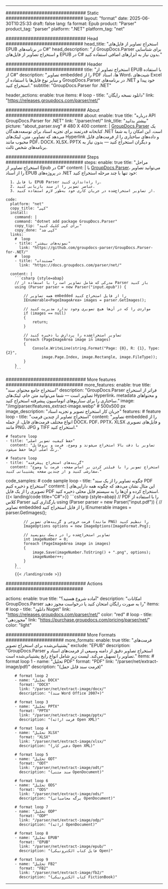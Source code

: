 


---
############################# Static ############################
layout: "format"
date:  2025-06-30T10:25:33
draft: false
lang: fa
format: Epub
product: "Parser"
product_tag: "parser"
platform: ".NET"
platform_tag: "net"

############################# Head ############################
head_title: "استخراج تصاویر از فایل‌های EPUB در برنامه‌های C#"
head_description: "از GroupDocs.Parser برای شناسایی و استخراج تصاویر از فایل‌های EPUB در C# بدون نیاز به ابزارهای اضافی استفاده کنید."

############################# Header ############################
title: "استخراج تصاویر از EPUB با استفاده از C#" 
description: "تصاویر embedded را از PDF ها، اسناد Word، شیت‌های Excel و سایر نوع فایل‌ها با استفاده از GroupDocs.Parser در برنامه‌های .NET خود پیدا و استخراج کنید."
subtitle: "GroupDocs.Parser for .NET" 

header_actions:
  enable: true
  items:
    #  loop
    - title: "دانلود نسخه رایگان"
      link: "https://releases.groupdocs.com/parser/net/"
      
############################# About ############################
about:
    enable: true
    title: "درباره API GroupDocs.Parser for .NET"
    link: "/parser/net/"
    link_title: "بیشتر بدانید"
    picture: "about_parser.svg" # 480 X 400
    content: |
       [GroupDocs.Parser](/parser/net/) یک کتابخانه قدرتمند برای تجزیه اسناد برای توسعه‌دهندگان .NET است. این امکان را به شما می‌دهد که تصاویر، متن، لینک‌های Hyperlink و داده‌های ساختاری را از فرمت‌های فایل محبوب مانند PDF، DOCX، XLSX، PPTX و دیگران استخراج کنید — بدون نیاز به برنامه‌های شخص ثالث.

############################# Steps ############################
steps:
    enable: true
    title: "مراحل استخراج تصاویر از Epub در C#"
    content: |
      با [GroupDocs.Parser](/parser/net/)، می‌توانید تصاویر را از اسناد EPUB در پروژه‌های .NET خود تنها با چند مرحله استخراج کنید:
      
      1. با فایل EPUB Parser را راه‌اندازی کنید.
      2. عناصر تصویر را از سند بازیابی کنید.
      3. از تصاویر استخراج‌شده در جریان کاری خود به‌طور لازم استفاده کنید.
   
    code:
      platform: "net"
      copy_title: "کپی"
      install:
        command: |
        command: "dotnet add package GroupDocs.Parser"
        copy_tip: "برای کپی کلیک کنید"
        copy_done: "کپی شد"
      links:
        #  loop
        - title: "نمونه‌های بیشتر"
          link: "https://github.com/groupdocs-parser/GroupDocs.Parser-for-.NET/"
        #  loop
        - title: "مستندات"
          link: "https://docs.groupdocs.com/parser/net/"
          
      content: |
        ```csharp {style=abap}
        // مدرکی که شامل تصاویر است را با استفاده از Parser باز کنید
        using (Parser parser = new Parser("input.epub")) {

            // همه تصاویر embedded را از فایل استخراج کنید
            IEnumerable<PageImageArea> images = parser.GetImages();

            // مواردی را که در آن‌ها هیچ تصویری وجود ندارد مدیریت کنید
            if (images == null)
            {
                return;
            }

            // تصاویر استخراج‌شده را پردازش یا ذخیره کنید
            foreach (PageImageArea image in images)
            {
                Console.WriteLine(string.Format("Page: {0}, R: {1}, Type: {2}", 
                    image.Page.Index, image.Rectangle, image.FileType));
            }
        }
        ```  

############################# More features ############################
more_features:
  enable: true
  title: "استخراج جامع محتوای سند"
  description: "GroupDocs.Parser فراتر از استخراج تصاویر است — شما می‌توانید متن خام، لینک‌های Hyperlink، metadata و محتواهای ساختاری را برای سناریوهای اتوماسیون پیشرفته استخراج کنید."
  image: "/img/parser/features_extract-image.webp" # 500x500 px
  image_description: "جریان کار استخراج تصویر و تجزیه اسناد"
  features:
    # feature loop
    - title: "استخراج تصاویر از چندین فرمت"
      content: "تصاویر embedded را از انواع مختلف فرمت‌های فایل، از جمله DOCX، PDF، PPTX، XLSX و فایل‌های تصویری مانند PNG، JPG و TIFF استخراج کنید."

    # feature loop
    - title: "حفظ کیفیت تصویر اصلی"
      content: "تصاویر با دقت بالا استخراج می‌شوند و وضوح، فرمت و پروفایل رنگ اصلی آن‌ها حفظ می‌شود."

    # feature loop
    - title: "گزینه‌های استخراج پیشرفته"
      content: "استخراج تصویر را با فیلتر کردن بر اساس صفحه، فرمت یا وضوح سفارشی کنید و از چندین صفحه پشتیبانی کنید."
      
  code_samples:
    # code sample loop
    - title: "چگونه تصاویر را از یک سند PDF استخراج و ذخیره کنیم"
      content: |
        این مثال نشان می‌دهد که چگونه همه دارایی‌های تصویری را از یک فایل PDF استخراج کرده و آن‌ها را به سیستم فایل محلی ذخیره کنید.
        {{< landing/code title="C#">}}
        ```csharp {style=abap}
        //  PDF را با استفاده از کلاس Parser بارگذاری کنید
        using (Parser parser = new Parser("input.pdf"))
        {
            // تصاویر embedded را از فایل استخراج کنید
            IEnumerable<PageImageArea> images = parser.GetImages();

            // فرمت خروجی و گزینه‌های تصویر (مانند PNG) را تنظیم کنید
            ImageOptions options = new ImageOptions(ImageFormat.Png);

            // تصاویر استخراج‌شده را در دیسک بنویسید
            int imageNumber = 0;
            foreach (PageImageArea image in images)
            {
                image.Save(imageNumber.ToString() + ".png", options);
                imageNumber++;
            }
        }
        ```
        {{< /landing/code >}}


############################# Actions ############################

actions:
  enable: true
  title: "آماده شروع هستید؟"
  description: "امکانات GroupDocs.Parser را به صورت رایگان امتحان کنید یا درخواست مجوز دهید"
  items:
    #  loop
    - title: "دانلود Nuget"
      link: "https://releases.groupdocs.com/parser/net/"
      color: "red"
        #  loop
    - title: "مجوزدهی"
      link: "https://purchase.groupdocs.com/pricing/parser/net/"
      color: "light"


############################# More Formats #####################
more_formats:
    enable: true
    title: "فرمت‌های پشتیبانی‌شده برای استخراج تصویر"
    exclude: "EPUB"
    description: "GroupDocs.Parser استخراج تصاویر دقیق از دامنه وسیعی از فرمت‌های اسناد و تصاویر را تسهیل می‌کند. لیست زیر شامل انواع رایج پشتیبانی‌شده است."
    items: 
        # format loop 1
        - name: "تحلیل PDF"
          format: "PDF"
          link: "/parser/net/extract-image/pdf/"
          description: "(فرمت سند قابل حمل)"
          
        # format loop 2
        - name: "تحلیل DOCX"
          format: "DOCX"
          link: "/parser/net/extract-image/docx/"
          description: "(سند Word Office 2007+)"
          
        # format loop 3
        - name: "تحلیل PPTX"
          format: "PPTX"
          link: "/parser/net/extract-image/pptx/"
          description: "(فرمت ارائه Open XML)"
          
        # format loop 4
        - name: "تحلیل XLSX"
          format: "XLSX"
          link: "/parser/net/extract-image/xlsx/"
          description: "(دفتر کار Open XML)"
          
        # format loop 5
        - name: "تحلیل ODT"
          format: "ODT"
          link: "/parser/net/extract-image/odt/"
          description: "(سند متنی OpenDocument)"
          
        # format loop 6
        - name: "تحلیل ODS"
          format: "ODS"
          link: "/parser/net/extract-image/ods/"
          description: "(برگه محاسباتی OpenDocument)"
          
        # format loop 7
        - name: "تحلیل ODP"
          format: "ODP"
          link: "/parser/net/extract-image/odp/"
          description: "(ارائه OpenDocument)"
          
        # format loop 8
        - name: "تحلیل EPUB"
          format: "EPUB"
          link: "/parser/net/extract-image/epub/"
          description: "(فایل کتاب الکترونیکی Open)"
          
        # format loop 9
        - name: "تحلیل FB2"
          format: "FB2"
          link: "/parser/net/extract-image/fb2/"
          description: "(کتاب الکترونیکی FictionBook)"
         
          

---